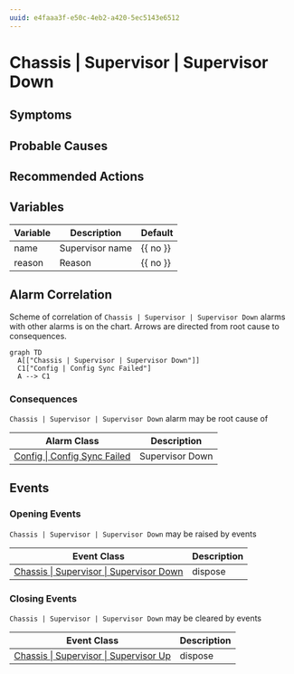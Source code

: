 ```yaml
---
uuid: e4faaa3f-e50c-4eb2-a420-5ec5143e6512
---
```

# Chassis | Supervisor | Supervisor Down

## Symptoms

## Probable Causes

## Recommended Actions

## Variables

Variable | Description | Default
--- | --- | ---
name | Supervisor name | {{ no }}
reason | Reason | {{ no }}

## Alarm Correlation

Scheme of correlation of `Chassis | Supervisor | Supervisor Down` alarms with other alarms is on the chart. 
Arrows are directed from root cause to consequences.

```mermaid
graph TD
  A[["Chassis | Supervisor | Supervisor Down"]]
  C1["Config | Config Sync Failed"]
  A --> C1
```

### Consequences
`Chassis | Supervisor | Supervisor Down` alarm may be root cause of

Alarm Class | Description
--- | ---
[Config \| Config Sync Failed](../../config/config-sync-failed.md) | Supervisor Down

## Events

### Opening Events
`Chassis | Supervisor | Supervisor Down` may be raised by events

Event Class | Description
--- | ---
[Chassis \| Supervisor \| Supervisor Down](../../../event-classes/chassis/supervisor/supervisor-down.md) | dispose

### Closing Events
`Chassis | Supervisor | Supervisor Down` may be cleared by events

Event Class | Description
--- | ---
[Chassis \| Supervisor \| Supervisor Up](../../../event-classes/chassis/supervisor/supervisor-up.md) | dispose
